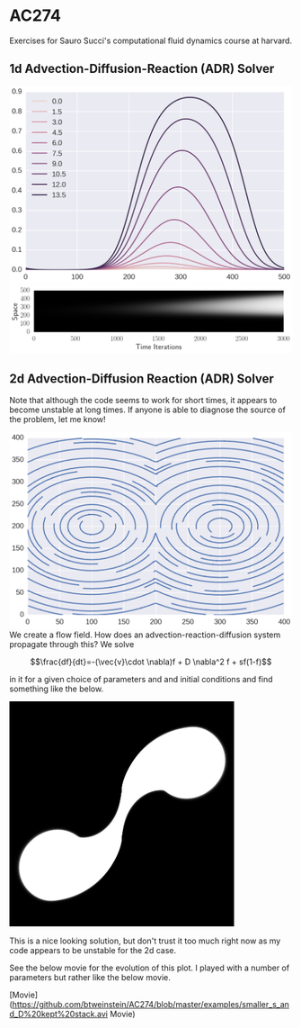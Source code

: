 # AC274
Exercises for Sauro Succi's computational fluid dynamics course at harvard.

## 1d Advection-Diffusion-Reaction (ADR) Solver

![Solution](https://github.com/btweinstein/AC274/blob/master/examples/1d_adr_example.png)
![Solution history](https://github.com/btweinstein/AC274/blob/master/examples/1d_adr_solution_history.png)

## 2d Advection-Diffusion Reaction (ADR) Solver

Note that although the code seems to work for short times, it appears to become unstable at long times. If anyone is able to diagnose the source of the problem, let me know!

![2d adr flow field](https://github.com/btweinstein/AC274/blob/master/examples/2d_example_flow.png)
We create a flow field. How does an advection-reaction-diffusion system propagate through this? We solve

$$\frac{df}{dt}=-(\vec{v}\cdot \nabla)f + D \nabla^2 f + sf(1-f)$$

in it for a given choice of parameters and and initial conditions and find something like the below.

![Advection Diffusion in the flow](https://github.com/btweinstein/AC274/blob/master/examples/2d_advection_diffusion_in_flow.png)

This is a nice looking solution, but don't trust it too much right now as my code appears to be unstable for the 2d case.

See the below movie for the evolution of this plot. I played with a number of parameters but rather like the below movie.

[Movie](https://github.com/btweinstein/AC274/blob/master/examples/smaller_s_and_D%20kept%20stack.avi Movie)
